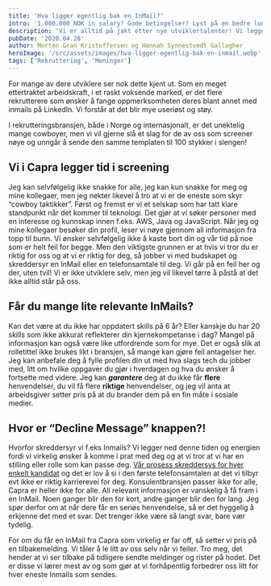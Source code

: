 ```yaml
---
title: 'Hva ligger egentlig bak en InMail?'
intro: '1.000.000 NOK in salary? Gode betingelser? Lyst på en bedre lunsj? Fantastisk mulighet for en av våre kunder (som vi på død og liv ikke kan si hvem er)!'
description: 'Vi er alltid på jakt etter nye utviklertalenter! Vi legger derfor tid i screening av profiler og i å sende relevante InMails. Les om hva som ligger bak >>'
pubDate: '2020.04.28'
author: Morten Gran Kristoffersen og Hannah Synnestvedt Gallagher
heroImage: '/src/assets/images/hva-ligger-egentlig-bak-en-inmail.webp'
tags: ['Rekruttering', 'Meninger']
---
```


For mange av dere utviklere ser nok dette kjent ut. Som en meget ettertraktet arbeidskraft, i et raskt voksende marked, er det flere rekrutterere som ønsker å fange oppmerksomheten deres blant annet med inmails på LinkedIn. Vi forstår at det blir mye useriøst og støy.

I rekrutteringsbransjen, både i Norge og internasjonalt, er det unektelig mange cowboyer, men vi vil gjerne slå et slag for de av oss som screener nøye og unngår å sende den samme templaten til 100 stykker i slengen!

## Vi i Capra legger tid i screening

Jeg kan selvfølgelig ikke snakke for alle, jeg kan kun snakke for meg og mine kollegaer, men jeg nekter likevel å tro at vi er de eneste som skyr “cowboy taktikker”. Først og fremst er vi et selskap som har tatt klare standpunkt når det kommer til teknologi. Det gjør at vi søker personer med en interesse og kunnskap innen f.eks. AWS, Java og JavaScript. Når jeg og mine kollegaer besøker din profil, leser vi nøye gjennom all informasjon fra topp til bunn. Vi ønsker selvfølgelig ikke å kaste bort din og vår tid på noe som er helt feil for begge. Men den viktigste grunnen er at hvis vi tror du er riktig for oss og at vi er riktig for deg, så jobber vi med budskapet og skreddersyr en InMail eller en telefonsamtale til deg. Vi går på en feil her og der, uten tvil! Vi er ikke utviklere selv, men jeg vil likevel tørre å påstå at det ikke alltid står på oss.

## Får du mange lite relevante InMails?

Kan det være at du ikke har oppdatert skills på 6 år? Eller kanskje du har 20 skills som ikke akkurat reflekterer din kjernekompetanse i dag? Mangel på informasjon kan også være like utfordrende som for mye. Det er også slik at rolletittel ikke brukes likt i bransjen, så mange kan gjøre feil antagelser her. Jeg kan anbefale deg å fylle profilen din ut med hva slags tech du jobber med, litt om hvilke oppgaver du gjør i hverdagen og hva du ønsker å fortsette med videre. Jeg kan ***garantere*** deg at du ikke får **flere** henvendelser, du vil få flere **riktige** henvendelser, og jeg vil anta at arbeidsgiver setter pris på at du brander dem på en fin måte i sosiale medier.

## Hvor er “Decline Message” knappen?!

Hvorfor skreddersyr vi f.eks Inmails? Vi legger ned denne tiden og energien fordi vi virkelig ønsker å komme i prat med deg og at vi tror at vi har en stilling eller rolle som kan passe deg. [Vår prosess skreddersys for hver enkelt kandidat](/derfor-tilpasser-vi-var-rekrutteringsprosess-til-kandidaten) og det er lov å si i den første telefonsamtalen at det vi tilbyr evt ikke er riktig karrierevei for deg. Konsulentbransjen passer ikke for alle, Capra er heller ikke for alle. All relevant informasjon er vanskelig å få fram i en InMail. Noen ganger blir den for kort, andre ganger blir den for lang. Jeg spør derfor om at når dere får en seriøs henvendelse, så er det hyggelig å erkjenne det med et svar. Det trenger ikke være så langt svar, bare vær tydelig.

For om du får en InMail fra Capra som virkelig er far off, så setter vi pris på en tilbakemelding. Vi tåler å le litt av oss selv når vi feiler. Tro meg, det hender at vi ser tilbake på tidligere sendte meldinger og rister på hodet. Det er disse vi lærer mest av og som gjør at vi forhåpentlig forbedrer oss litt for hver eneste Inmails som sendes.